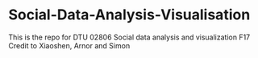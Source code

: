 # Social-Data-Analysis-Visualisation
This is the repo for DTU 02806 Social data analysis and visualization F17 Credit to Xiaoshen, Arnor and Simon
